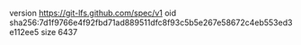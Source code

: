 version https://git-lfs.github.com/spec/v1
oid sha256:7d1f9766e4f92fbd71ad889511dfc8f93c5b5e267e58672c4eb553ed3e112ee5
size 6437
